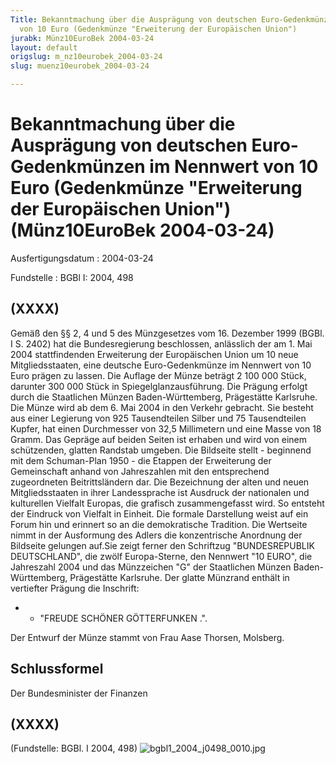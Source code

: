 ```yaml
---
Title: Bekanntmachung über die Ausprägung von deutschen Euro-Gedenkmünzen im Nennwert
  von 10 Euro (Gedenkmünze "Erweiterung der Europäischen Union")
jurabk: Münz10EuroBek 2004-03-24
layout: default
origslug: m_nz10eurobek_2004-03-24
slug: muenz10eurobek_2004-03-24

---
```


# Bekanntmachung über die Ausprägung von deutschen Euro-Gedenkmünzen im Nennwert von 10 Euro (Gedenkmünze "Erweiterung der Europäischen Union") (Münz10EuroBek 2004-03-24)

Ausfertigungsdatum
:   2004-03-24

Fundstelle
:   BGBl I: 2004, 498

## (XXXX)

Gemäß den §§ 2, 4 und 5 des Münzgesetzes vom 16. Dezember 1999 (BGBl.
I S. 2402) hat die Bundesregierung beschlossen, anlässlich der am 1.
Mai 2004 stattfindenden Erweiterung der Europäischen Union um 10 neue
Mitgliedsstaaten, eine deutsche Euro-Gedenkmünze im Nennwert von 10
Euro prägen zu lassen. Die Auflage der Münze beträgt 2 100 000 Stück,
darunter 300 000 Stück in Spiegelglanzausführung. Die Prägung erfolgt
durch die Staatlichen Münzen Baden-Württemberg, Prägestätte Karlsruhe.
Die Münze wird ab dem 6. Mai 2004 in den Verkehr gebracht. Sie besteht
aus einer Legierung von 925 Tausendteilen Silber und 75 Tausendteilen
Kupfer, hat einen Durchmesser von 32,5 Millimetern und eine Masse von
18 Gramm. Das Gepräge auf beiden Seiten ist erhaben und wird von einem
schützenden, glatten Randstab umgeben. Die Bildseite stellt -
beginnend mit dem Schuman-Plan 1950 - die Etappen der Erweiterung der
Gemeinschaft anhand von Jahreszahlen mit den entsprechend zugeordneten
Beitrittsländern dar. Die Bezeichnung der alten und neuen
Mitgliedsstaaten in ihrer Landessprache ist Ausdruck der nationalen
und kulturellen Vielfalt Europas, die grafisch zusammengefasst wird.
So entsteht der Eindruck von Vielfalt in Einheit. Die formale
Darstellung weist auf ein Forum hin und erinnert so an die
demokratische Tradition. Die Wertseite nimmt in der Ausformung des
Adlers die konzentrische Anordnung der Bildseite gelungen auf.Sie
zeigt ferner den Schriftzug "BUNDESREPUBLIK DEUTSCHLAND", die zwölf
Europa-Sterne, den Nennwert "10 EURO", die Jahreszahl 2004 und das
Münzzeichen "G" der Staatlichen Münzen Baden-Württemberg, Prägestätte
Karlsruhe. Der glatte Münzrand enthält in vertiefter Prägung die
Inschrift:

*
    *   "FREUDE SCHÖNER GÖTTERFUNKEN .".






Der Entwurf der Münze stammt von Frau Aase Thorsen, Molsberg.

## Schlussformel

Der Bundesminister der Finanzen

## (XXXX)

(Fundstelle: BGBl. I 2004, 498)
![bgbl1_2004_j0498_0010.jpg](bgbl1_2004_j0498_0010.jpg)
